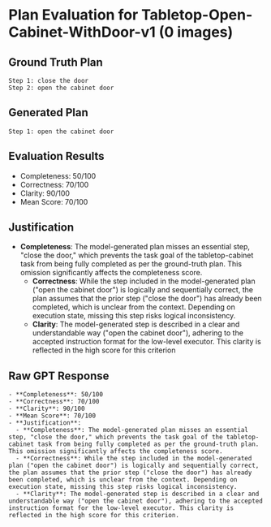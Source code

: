 # Plan Evaluation for Tabletop-Open-Cabinet-WithDoor-v1 (0 images)

## Ground Truth Plan
```
Step 1: close the door
Step 2: open the cabinet door
```

## Generated Plan
```
Step 1: open the cabinet door
```

## Evaluation Results
- Completeness: 50/100
- Correctness: 70/100
- Clarity: 90/100
- Mean Score: 70/100

## Justification
- **Completeness**: The model-generated plan misses an essential step, "close the door," which prevents the task goal of the tabletop-cabinet task from being fully completed as per the ground-truth plan. This omission significantly affects the completeness score.  
  - **Correctness**: While the step included in the model-generated plan ("open the cabinet door") is logically and sequentially correct, the plan assumes that the prior step ("close the door") has already been completed, which is unclear from the context. Depending on execution state, missing this step risks logical inconsistency.  
  - **Clarity**: The model-generated step is described in a clear and understandable way ("open the cabinet door"), adhering to the accepted instruction format for the low-level executor. This clarity is reflected in the high score for this criterion

## Raw GPT Response
```
- **Completeness**: 50/100  
- **Correctness**: 70/100  
- **Clarity**: 90/100  
- **Mean Score**: 70/100  
- **Justification**:  
  - **Completeness**: The model-generated plan misses an essential step, "close the door," which prevents the task goal of the tabletop-cabinet task from being fully completed as per the ground-truth plan. This omission significantly affects the completeness score.  
  - **Correctness**: While the step included in the model-generated plan ("open the cabinet door") is logically and sequentially correct, the plan assumes that the prior step ("close the door") has already been completed, which is unclear from the context. Depending on execution state, missing this step risks logical inconsistency.  
  - **Clarity**: The model-generated step is described in a clear and understandable way ("open the cabinet door"), adhering to the accepted instruction format for the low-level executor. This clarity is reflected in the high score for this criterion.
```
